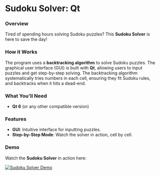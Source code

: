 # Sudoku Solver: Qt 

### Overview
Tired of spending hours solving Sudoku puzzles? This **Sudoku Solver** is here to save the day!

### How it Works
The program uses a **backtracking algorithm** to solve Sudoku puzzles. The graphical user interface (GUI) is built with **Qt**, allowing users to input puzzles and get step-by-step solving. The backtracking algorithm systematically tries numbers in each cell, ensuring they fit Sudoku rules, and backtracks when it hits a dead-end.

### What You'll Need
- **Qt 6** (or any other compatible version)

### Features
- **GUI**: Intuitive interface for inputting puzzles.
- **Step-by-Step Mode**: Watch the solver in action, cell by cell.

### Demo
Watch the **Sudoku Solver** in action here: 

[![Sudoku Solver Demo](https://img.youtube.com/vi/J4KVWfPu_UY/0.jpg)](https://youtu.be/J4KVWfPu_UY)


